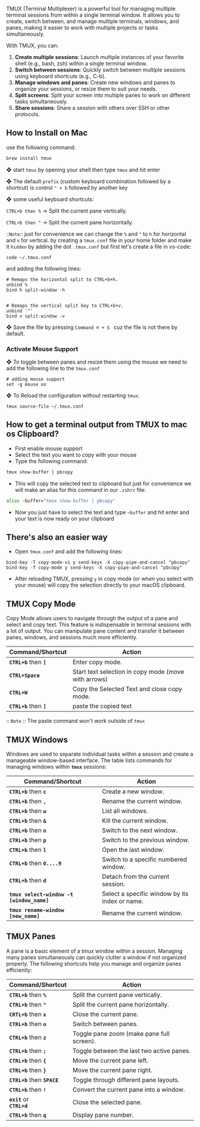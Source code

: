 
TMUX (Terminal Multiplexer) is a powerful tool for managing multiple terminal sessions from within a single terminal window. It allows you to create, switch between, and manage multiple terminals, windows, and panes, making it easier to work with multiple projects or tasks simultaneously.

With TMUX, you can:

1. **Create multiple sessions**: Launch multiple instances of your favorite shell (e.g., bash, zsh) within a single terminal window.
2. **Switch between sessions**: Quickly switch between multiple sessions using keyboard shortcuts (e.g., C-b).
3. **Manage windows and panes**: Create new windows and panes to organize your sessions, or resize them to suit your needs.
4. **Split screens**: Split your screen into multiple panes to work on different tasks simultaneously.
5. **Share sessions**: Share a session with others over SSH or other protocols.

## How to Install on Mac

use the following command: 

```sh
brew install tmux
```

❖ start `tmux` by opening your shell then type `tmux` and hit enter

❖ The default `prefix` (custom keyboard combination followed by a shortcut) is control `⌃ + b` followed by another key

❖ some useful keyboard shortcuts: 

`CTRL+b then %` → Split the current pane vertically.

`CTRL+b then "` → Split the current pane horizontally.

::`Note`:: just for convenience we can change the `%` and `"` to `h` for horizontal and `v` for vertical. by creating a `tmux.conf` file in your home folder and make it `hidden` by adding the dot `.tmux.conf` but first let's create a file in vs-code: 

```
code ~/.tmux.conf
```

and adding the following lines: 

```
# Remaps the horizontal split to CTRL+b+h.
unbind %
bind h split-window -h


# Remaps the vertical split key to CTRL+b+v.
unbind '"'
bind v split-window -v
```

❖ Save the file by pressing `Command ⌘ + S ` cuz the file is not there by default.

### Activate Mouse Support

❖ To toggle between panes and resize them using the mouse we need to add the following line to the `tmux.conf` 

```
# adding mouse support
set -g mouse on
```

❖ To Reload the configuration without restarting `tmux`:

```shell
tmux source-file ~/.tmux.conf
```

## How to get a terminal output from TMUX to mac os Clipboard?

- First enable mouse support
- Select the text you want to copy with your mouse
- Type the following command: 

```zsh
tmux show-buffer | pbcopy
```

- This will copy the selected text to clipboard but just for convenience we will make an alias for this command in our `.zshrc` file: 

```zsh
alias ~buffer="tmux show-buffer | pbcopy"
```

- Now you just have to select the text and type `~buffer` and hit enter and your text is now ready on your clipboard

## There's also an easier way

- Open `tmux.conf` and add the following lines: 

```
bind-key -T copy-mode-vi y send-keys -X copy-pipe-and-cancel "pbcopy"
bind-key -T copy-mode y send-keys -X copy-pipe-and-cancel "pbcopy"
```

- After reloading TMUX, pressing `y` in copy mode (or when you select with your mouse) will copy the selection directly to your macOS clipboard.


## TMUX Copy Mode

Copy Mode allows users to navigate through the output of a pane and select and copy text. This feature is indispensable in terminal sessions with a lot of output. You can manipulate pane content and transfer it between panes, windows, and sessions much more efficiently.

| Command/Shortcut          | Action                                               |
| ------------------------- | ---------------------------------------------------- |
| **`CTRL+b`** then **`[`** | Enter copy mode.                                     |
| **`CTRL+Space`**          | Start text selection in copy mode (move with arrows) |
| **`CTRL+W`**              | Copy the Selected Text and close copy mode.          |
| **`CTRL+b`** then **`]`** | paste the copied text                                |
:: `Note` :: The paste command won't work outside of `tmux`

## TMUX Windows

Windows are used to separate individual tasks within a session and create a manageable window-based interface. The table lists commands for managing windows within **`tmux`** sessions:

| Command/Shortcut                          | Action                                         |
| ----------------------------------------- | ---------------------------------------------- |
| **`CTRL+b`** then **`c`**                 | Create a new window.                           |
| **`CTRL+b`** then **`,`**                 | Rename the current window.                     |
| **`CTRL+b`** then **`w`**                 | List all windows.                              |
| **`CTRL+b`** then **`&`**                 | Kill the current window.                       |
| **`CTRL+b`** then **`n`**                 | Switch to the next window.                     |
| **`CTRL+b`** then **`p`**                 | Switch to the previous window.                 |
| **`CTRL+b`** then **`l`**                 | Open the last window.                          |
| **`CTRL+b`** then **`0....9`**            | Switch to a specific numbered window.          |
| **`CTRL+b`** then **`d`**                 | Detach from the current session.               |
| **`tmux select-window -t [window_name]`** | Select a specific window by its index or name. |
| **`tmux rename-window [new_name]`**       | Rename the current window.                     |

## TMUX Panes

A pane is a basic element of a tmux window within a session. Managing many panes simultaneously can quickly clutter a window if not organized properly. The following shortcuts help you manage and organize panes efficiently:

| Command/Shortcut                | Action                                    |
| ------------------------------- | ----------------------------------------- |
| **`CTRL+b`** then **`%`**       | Split the current pane vertically.        |
| **`CTRL+b`** then **`"`**       | Split the current pane horizontally.      |
| **`CRTL+b`** then **`x`**       | Close the current pane.                   |
| **`CTRL+b`** then **`o`**       | Switch between panes.                     |
| **`CTRL+b`** then **`z`**       | Toggle pane zoom (make pane full screen). |
| **`CTRL+b`** then **`;`**       | Toggle between the last two active panes. |
| **`CTRL+b`** then **`{`**       | Move the current pane left.               |
| **`CTRL+b`** then **`}`**       | Move the current pane right.              |
| **`CTRL+b`** then **`SPACE`**   | Toggle through different pane layouts.    |
| **`CTRL+b`** then **`!`**       | Convert the current pane into a window.   |
| **`exit`** or  <br>**`CTRL+d`** | Close the selected pane.                  |
| **`CTRL+b`** then **`q`**       | Display pane number.                      |
